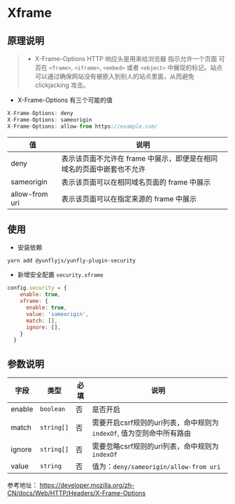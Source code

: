 # Xframe

## 原理说明

> * X-Frame-Options HTTP 响应头是用来给浏览器 指示允许一个页面 可否在 `<frame>`, `<iframe>`, `<embed>` 或者 `<object>` 中展现的标记。站点可以通过确保网站没有被嵌入到别人的站点里面，从而避免 clickjacking 攻击。

* X-Frame-Options 有三个可能的值

```js
X-Frame-Options: deny
X-Frame-Options: sameorigin
X-Frame-Options: allow-from https://example.com/
```

| 值  |说明 |
| ------ | ------ |
| deny | 表示该页面不允许在 frame 中展示，即便是在相同域名的页面中嵌套也不允许|
| sameorigin | 表示该页面可以在相同域名页面的 frame 中展示|
| allow-from uri | 表示该页面可以在指定来源的 frame 中展示|

## 使用

* 安装依赖

```shell
yarn add @yunflyjs/yunfly-plugin-security
```

* 新增安全配置 `security.xframe`

```js filename="src/config/config.default.ts" {3-8}
config.security = {
    enable: true,
    xframe: {
      enable: true,
      value: 'sameorigin',
      match: [],
      ignore: [],
    }
  }
```

## 参数说明

| 字段 | 类型 | 必填 |说明 |
| ------ | ------ |------ | ------ |
| enable | `boolean` | 否 | 是否开启 |
| match | `string[]` | 否 | 需要开启csrf规则的url列表，命中规则为`indexOf`, 值为空则命中所有路由 |
| ignore | `string[]` | 否 | 需要忽略csrf规则的url列表，命中规则为`indexOf` |
| value | `string` | 否 | 值为：`deny/sameorigin/allow-from uri` |

参考地址： <https://developer.mozilla.org/zh-CN/docs/Web/HTTP/Headers/X-Frame-Options>
